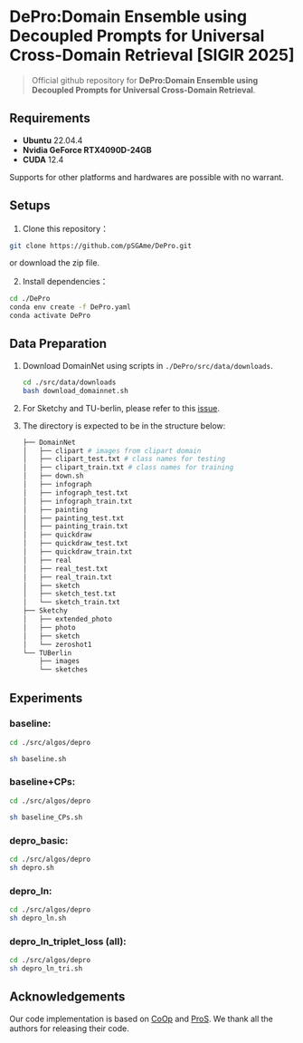 # DePro:Domain Ensemble using Decoupled Prompts for Universal Cross-Domain Retrieval [SIGIR 2025]

> Official github repository for **DePro:Domain Ensemble using Decoupled Prompts for Universal Cross-Domain Retrieval**. 

## Requirements

- **Ubuntu**  22.04.4
- **Nvidia GeForce RTX4090D-24GB**
- **CUDA** 12.4

Supports for other platforms and hardwares are possible with no warrant. 

## Setups

1. Clone this repository：

``` bash
git clone https://github.com/pSGAme/DePro.git
```
or download the zip file.

2. Install dependencies：

```bash
cd ./DePro
conda env create -f DePro.yaml
conda activate DePro
```

## Data Preparation

1. Download DomainNet using scripts in `./DePro/src/data/downloads`.

   ``` bash
   cd ./src/data/downloads
   bash download_domainnet.sh
   ```
2. For Sketchy and TU-berlin, please refer to this [issue](https://github.com/kaipengfang/ProS/issues/3).

3. The directory is expected to be in the structure below:

   ```python
   ├── DomainNet
   │   ├── clipart # images from clipart domain
   │   ├── clipart_test.txt # class names for testing
   │   ├── clipart_train.txt # class names for training
   │   ├── down.sh
   │   ├── infograph
   │   ├── infograph_test.txt
   │   ├── infograph_train.txt
   │   ├── painting
   │   ├── painting_test.txt
   │   ├── painting_train.txt
   │   ├── quickdraw
   │   ├── quickdraw_test.txt
   │   ├── quickdraw_train.txt
   │   ├── real
   │   ├── real_test.txt
   │   ├── real_train.txt
   │   ├── sketch
   │   ├── sketch_test.txt
   │   └── sketch_train.txt
   ├── Sketchy
   │   ├── extended_photo
   │   ├── photo
   │   ├── sketch
   │   └── zeroshot1
   └── TUBerlin
       ├── images
       └── sketches
   ```

## Experiments

### baseline:

```bash
cd ./src/algos/depro

sh baseline.sh
```

### baseline+CPs:

```bash
cd ./src/algos/depro

sh baseline_CPs.sh
```

### depro_basic:

```bash
cd ./src/algos/depro
sh depro.sh
```

### depro_ln:

```bash
cd ./src/algos/depro
sh depro_ln.sh
```

### depro_ln_triplet_loss (all):

```bash
cd ./src/algos/depro
sh depro_ln_tri.sh
```


## Acknowledgements

Our code implementation is based on [CoOp](https://github.com/KaiyangZhou/CoOp) and [ProS](https://github.com/kaipengfang/ProS).
We thank all the authors for releasing their code.
